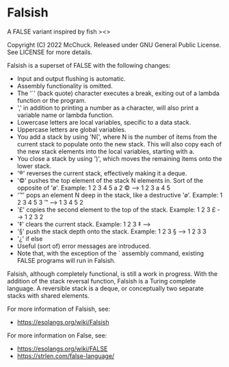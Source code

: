 # Falsish
A FALSE variant inspired by fish >&lt;>

Copyright (C) 2022 McChuck.  Released under GNU General Public License.  See LICENSE for more details.

Falsish is a superset of FALSE with the following changes:

* Input and output flushing is automatic.
* Assembly functionality is omitted.
* The '`' (back quote) character executes a break, exiting out of a lambda function or the program.
* ',' in addition to printing a number as a character, will also print a variable name or lambda function.
* Lowercase letters are local variables, specific to a data stack.
* Uppercase letters are global variables.
* You add a stack by using 'N(', where N is the number of items from the current stack to populate onto the new stack.  This will also copy each of the new stack elements into the local variables, starting with a.
* You close a stack by using ')', which moves the remaining items onto the lower stack.
* '®' reverses the current stack, effectively making it a deque.
* '©' pushes the top element of the stack N elements in. Sort of the opposite of 'ø'. Example: 1 2 3 4 5 a 2 © --> 1 2 3 a 4 5
* '™' pops an element N deep in the stack, like a destructive 'ø'. Example: 1 2 3 4 5 3 ™ --> 1 3 4 5 2
* '£' copies the second element to the top of the stack.  Example: 1 2 3 £ --> 1 2 3 2
* '‡' clears the current stack.  Example:  1 2 3 ‡ --> 
* '§' push the stack depth onto the stack.  Example:  1 2 3 § --> 1 2 3 3
* '¿' if else
* Useful (sort of) error messages are introduced.
* Note that, with the exception of the ` assembly command, existing FALSE programs will run in Falsish.

Falsish, although completely functional, is still a work in progress.  With the addition of the stack reversal function, Falsish is a Turing complete language.  A reversible stack is a deque, or conceptually two separate stacks with shared elements.

For more information of Falsish, see:
* https://esolangs.org/wiki/Falsish

For more information on False, see:
* https://esolangs.org/wiki/FALSE
* https://strlen.com/false-language/
